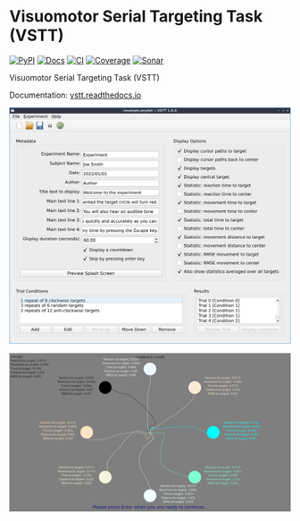 # Visuomotor Serial Targeting Task (VSTT)

[![PyPI](https://img.shields.io/pypi/v/vstt.svg)](https://pypi.org/project/vstt)
[![Docs](https://readthedocs.org/projects/vstt/badge/?version=main)](https://vstt.readthedocs.io/en/latest/?badge=main)
[![CI](https://github.com/ssciwr/vstt/actions/workflows/ci.yml/badge.svg)](https://github.com/ssciwr/vstt/actions/workflows/ci.yml)
[![Coverage](https://codecov.io/gh/ssciwr/vstt/branch/main/graph/badge.svg?token=sjsAdTyLH1)](https://codecov.io/gh/ssciwr/vstt)
[![Sonar](https://sonarcloud.io/api/project_badges/measure?project=ssciwr_vstt&metric=alert_status)](https://sonarcloud.io/summary/new_code?id=ssciwr_vstt)

Visuomotor Serial Targeting Task (VSTT)

Documentation: [vstt.readthedocs.io](https://vstt.readthedocs.io/)

![screenshot](https://raw.githubusercontent.com/ssciwr/vstt/main/docs/quickstart/images/gui.png)

![screenshot](https://raw.githubusercontent.com/ssciwr/vstt/main/docs/quickstart/images/results.png)
